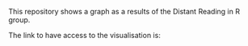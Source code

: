 This repository shows a graph as a results of the Distant Reading in R group.

The link to have access to the visualisation is:

